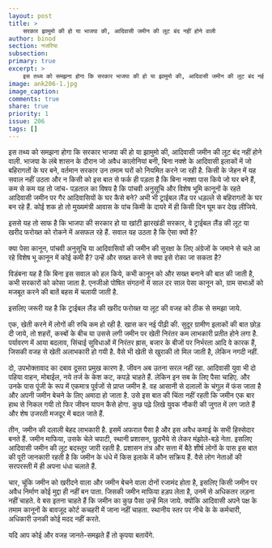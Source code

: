 ```yaml
---
layout: post
title: >
    सरकार झामुमो की हो या भाजपा की, आदिवासी जमीन की लूट बंद नहीं होने वाली
author: binod
section: नजरिया
subsection:
primary: true
excerpt: >
    इस तथ्य को समझना होगा कि सरकार भाजपा की हो या झामुमो की, आदिवासी जमीन की लूट बंद नहीं होने वाली. भाजपा के लंबे शासन के दौरान जो अवैध कालोनियां बनी, बिना नक्शे के आदिवासी इलाकों में जो बहिरागतों के घर बने, वर्तमान सरकार उन तमाम घरों को नियमित करने जा रही है.
image: ank206-1.jpg
image_caption: 
comments: true
share: true
priority: 1
issue: 206
tags: []
---
```


इस तथ्य को समझना होगा कि सरकार भाजपा की हो या झामुमो की, आदिवासी जमीन की लूट बंद नहीं होने वाली. भाजपा के लंबे शासन के दौरान जो अवैध कालोनियां बनी, बिना नक्शे के आदिवासी इलाकों में जो बहिरागतों के घर बने, वर्तमान सरकार उन तमाम घरों को नियमित करने जा रही है. किसी के जेहन में यह सवाल नहीं उठता और न किसी को इस बात से फर्क ही पड़ता है कि बिना नक्शा पास किये जो घर बने हैं, कम से कम यह तो जांच- पड़ताल का विषय है कि पांचवी अनुसूचि और विशेष भूमि कानूनों के रहते आदिवासी जमीन पर गैर आदिवासियों के घर कैसे बने? अभी भी ट्राईबल लैंड पर धड़ल्ले से बहिरागतों के घर बन रहे हैं. कोई शक हो तो मुख्यमंत्री आवास के पांच किमी के दायरे में ही किसी दिन घूम कर देख लीजिये.

इससे यह तो साफ है कि भाजपा की सरकार हो या खांटी झारखंडी सरकार, वे ट्राईबल लैंड की लूट या खरीद फरोख्त को रोकने में असफल रहे हैं. सवाल यह उठता है कि ऐसा क्यों है?

क्या पेसा कानून, पांचवी अनुसूचि या आदिवासियों की जमीन की सुरक्षा के लिए अंग्रेजों के जमाने से चले आ रहे विशेष भू कानून में कोई कमी है? उन्हें और सख्त करने से क्या इसे रोका जा सकता है?

विडंबना यह है कि बिना इस सवाल को हल किये, कभी कानून को और सख्त बनाने की बात की जाती है, कभी सरकारों को कोसा जाता है. एनजीओ पोषित संगठनों में साल दर साल पेसा कानून को, ग्राम सभाओं को मजबूत करने की बातें बहस में चलायी जाती है.

इसलिए जरूरी यह है कि ट्राईबल लैंड की खरीद फरोख्त या लूट की वजह को ठीक से समझा जाये.

एक, खेती करने में लोगों की रुचि कम हो रही है. खास कर नई पीढ़ी की. सुदूर ग्रामीण इलाकों की बात छोड़ दी जाये, तो शहरों, कस्बों के बीच या उससे लगी जमीन पर खेती निरंतर कम लाभकारी प्रतीत होने लगा है. पर्यावरण में आया बदलाव, सिंचाई सुविधाओं में निरंतर ह्रास, बजार के बीजों पर निर्भरता आदि वे कारक हैं, जिसकी वजह से खेती अलाभकारी हो गयी है. वैसे भी खेती से खुराकी तो मिल जाती है, लेकिन नगदी नहीं.

दो, उपभोक्तावाद का दबाव दूसरा प्रमुख कारण है. जीवन अब उतना सरल नहीं रहा. आदिवासी युवा भी दो पहिया वाहन, मोबाईल, नये तर्ज के केश कट, कपड़े चाहते हैं. लेकिन इन सब के लिए पैसा चाहिए. और उनके पास पूंजी के रूप में एकमात्र पूर्वजों से प्राप्त जमीन है. वह आसानी से दलालों के चंगुल में फंस जाता है और अपनी जमीन बेचने के लिए अमादा हो जाता है. उसे इस बात की चिंता नहीं रहती कि जमीन एक बार हाथ से निकल गयी तो फिर जीवन यापन कैसे होगा. कुछ पढ़े लिखे युवक नौकरी की जुगत में लग जाते हैं और शेष उजरती मजदूर में बदल जाते हैं.

तीन, जमीन की दलाली बेहद लाभकारी है. इसमें अफरात पैसा है और इस अवैध कमाई के सभी हिस्सेदार बनते हैं. जमीन माफिया, उसके चेले चपाटी, स्थानी प्रशासन, छुठभैये से लेकर मंझोले-बड़े नेता. इसलिए आदिवासी जमीन की लूट बदस्तूर जारी रहती है. प्रशासन तंत्र और सत्ता में बैठे शीर्ष लोगों के पास इस बात की पूरी जानकारी रहती है कि जमीन के धंधे में किस इलाके में कौन सक्रिय हैं. वैसे लोग नेताओं की सरपरस्ती में ही अपना धंधा चलाते हैं.

चार, चूंकि जमीन को खरीदने वाला और जमीन बेचने वाला दोनों रजामंद होता है, इसलिए किसी जमीन पर अवैध निर्माण कोई मुद्दा ही नहीं बन पाता. जिसकी जमीन माफिया हड़प लेता है, उनमें से अधिकतर लड़ना नहीं चाहते. वे बस इतना चाहते हैं कि जमीन का कुछ पैसा उन्हें मिल जाये. क्योंकि आदिवासी अपने पक्ष के तमाम कानूनों के बावजूद कोर्ट कचहरी में जाना नहीं चाहता. स्थानीय स्तर पर नीचे के के कर्मचारी, अधिकारी उनकी कोई मदद नहीं करते.

यदि आप कोई और वजह जानते-समझते हैं तो कृपया बतायेंगे.